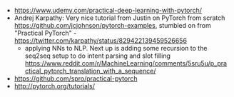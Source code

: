 - https://www.udemy.com/practical-deep-learning-with-pytorch/
- Andrej Karpathy: Very nice tutorial from Justin on PyTorch from scratch https://github.com/jcjohnson/pytorch-examples, stumbled on from "Practical PyTorch" - https://twitter.com/karpathy/status/829422139459526656
  - applying NNs to NLP. Next up is adding some recursion to the seq2seq setup to do intent parsing and slot filling https://www.reddit.com/r/MachineLearning/comments/5sru5u/p_practical_pytorch_translation_with_a_sequence/
- https://github.com/spro/practical-pytorch
- http://pytorch.org/tutorials/
